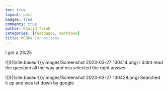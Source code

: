 ```yaml
---
toc: true
layout: post
badges: true
comments: true
author: Khalid farah
categories: [fastpages, markdown]
title: MCQ#4 Corrections
---
```

 
I got a 23/25

![]({{site.baseurl}}/images/Screenshot 2023-03-27 130414.png)
I didnt read the question all the way and mis selected the right answer

![]({{site.baseurl}}/images/Screenshot 2023-03-27 130428.png)
Searched it up and was let down by google

